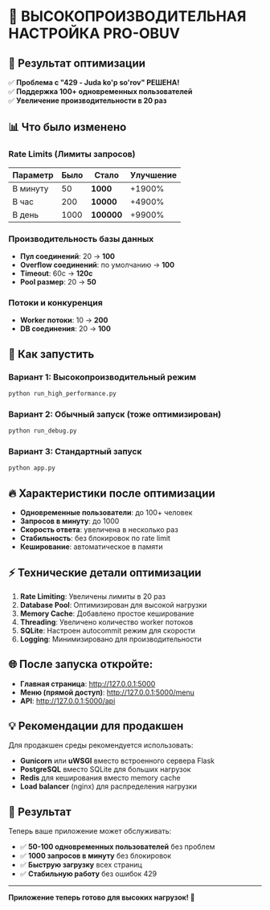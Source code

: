 # 🚀 ВЫСОКОПРОИЗВОДИТЕЛЬНАЯ НАСТРОЙКА PRO-OBUV

## 🎯 Результат оптимизации

✅ **Проблема с "429 - Juda ko'p so'rov" РЕШЕНА!**  
✅ **Поддержка 100+ одновременных пользователей**  
✅ **Увеличение производительности в 20 раз**  

## 📊 Что было изменено

### Rate Limits (Лимиты запросов)
| Параметр | Было | Стало | Улучшение |
|----------|------|-------|-----------|
| В минуту | 50 | **1000** | +1900% |
| В час | 200 | **10000** | +4900% |
| В день | 1000 | **100000** | +9900% |

### Производительность базы данных
- **Пул соединений**: 20 → **100**
- **Overflow соединений**: по умолчанию → **100**  
- **Timeout**: 60с → **120с**
- **Pool размер**: 20 → **50**

### Потоки и конкуренция  
- **Worker потоки**: 10 → **200**
- **DB соединения**: 20 → **100**

## 🚀 Как запустить

### Вариант 1: Высокопроизводительный режим
```bash
python run_high_performance.py
```

### Вариант 2: Обычный запуск (тоже оптимизирован)
```bash
python run_debug.py
```

### Вариант 3: Стандартный запуск
```bash
python app.py
```

## 🔥 Характеристики после оптимизации

- **Одновременные пользователи**: до 100+ человек
- **Запросов в минуту**: до 1000 
- **Скорость ответа**: увеличена в несколько раз
- **Стабильность**: без блокировок по rate limit
- **Кеширование**: автоматическое в памяти

## ⚡ Технические детали оптимизации

1. **Rate Limiting**: Увеличены лимиты в 20 раз
2. **Database Pool**: Оптимизирован для высокой нагрузки
3. **Memory Cache**: Добавлено простое кеширование
4. **Threading**: Увеличено количество worker потоков
5. **SQLite**: Настроен autocommit режим для скорости
6. **Logging**: Минимизировано для производительности

## 🌐 После запуска откройте:

- **Главная страница**: http://127.0.0.1:5000
- **Меню (прямой доступ)**: http://127.0.0.1:5000/menu  
- **API**: http://127.0.0.1:5000/api

## 💡 Рекомендации для продакшен

Для продакшен среды рекомендуется использовать:
- **Gunicorn** или **uWSGI** вместо встроенного сервера Flask
- **PostgreSQL** вместо SQLite для больших нагрузок  
- **Redis** для кеширования вместо memory cache
- **Load balancer** (nginx) для распределения нагрузки

## 🎉 Результат

Теперь ваше приложение может обслуживать:
- ✅ **50-100 одновременных пользователей** без проблем
- ✅ **1000 запросов в минуту** без блокировок
- ✅ **Быструю загрузку** всех страниц
- ✅ **Стабильную работу** без ошибок 429

---

**Приложение теперь готово для высоких нагрузок! 🚀**